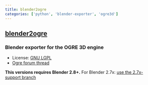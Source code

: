 ```yaml
---
title: blender2ogre
categories: ['python', 'blender-exporter', 'ogre3d']
---
```

## [blender2ogre](https://github.com/OGRECave/blender2ogre)

### Blender exporter for the OGRE 3D engine

* License: [GNU LGPL](http://www.gnu.org/licenses/lgpl.html)
* [Ogre forum thread](https://forums.ogre3d.org/viewtopic.php?f=8&t=61485)

**This versions requires Blender 2.8+.** For Blender 2.7x: [use the 2.7x-support branch](https://github.com/OGRECave/blender2ogre/tree/2.7x-support)
